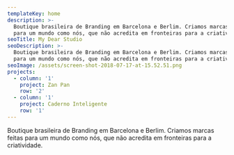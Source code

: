```yaml
---
templateKey: home
description: >-
  Boutique brasileira de Branding em Barcelona e Berlim. Criamos marcas feitas
  para um mundo como nós, que não acredita em fronteiras para a criatividade.
seoTitle: My Dear Studio
seoDescription: >-
  Boutique brasileira de Branding em Barcelona e Berlim. Criamos marcas feitas
  para um mundo como nós, que não acredita em fronteiras para a criatividade.
seoImage: /assets/screen-shot-2018-07-17-at-15.52.51.png
projects:
  - column: '1'
    project: Zan Pan
    row: '2'
  - column: '1'
    project: Caderno Inteligente
    row: '1'
---
```

Boutique brasileira de Branding em Barcelona e Berlim. Criamos marcas feitas para um mundo como nós, que não acredita em fronteiras para a criatividade.
